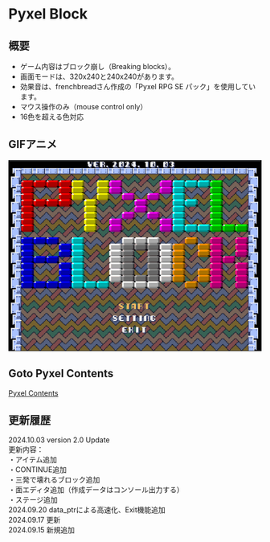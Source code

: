 # Pyxel Block

## 概要
- ゲーム内容はブロック崩し（Breaking blocks）。
- 画面モードは、320x240と240x240があります。
- 効果音は、frenchbreadさん作成の「Pyxel RPG SE パック」を使用しています。
- マウス操作のみ（mouse control only）
- 16色を超える色対応

## GIFアニメ
![GIF](pyxelblk20_Laser.gif)

## Goto Pyxel Contents
[Pyxel Contents](https://sanbunnoichi1962.web.fc2.com/pyxel_contents.html)

## 更新履歴
2024.10.03 version 2.0 Update  
更新内容：  
・アイテム追加  
・CONTINUE追加  
・三発で壊れるブロック追加  
・面エディタ追加（作成データはコンソール出力する）  
・ステージ追加  
2024.09.20 data_ptrによる高速化、Exit機能追加  
2024.09.17 更新  
2024.09.15 新規追加  

